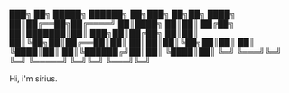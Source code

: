 
███╗   ██╗ █████╗  ██████╗ ██╗███╗   ██╗██╗
████╗  ██║██╔══██╗██╔════╝ ██║████╗  ██║██║
██╔██╗ ██║███████║██║  ███╗██║██╔██╗ ██║██║
██║╚██╗██║██╔══██║██║   ██║██║██║╚██╗██║██║
██║ ╚████║██║  ██║╚██████╔╝██║██║ ╚████║██║
╚═╝  ╚═══╝╚═╝  ╚═╝ ╚═════╝ ╚═╝╚═╝  ╚═══╝╚═╝
                                           
Hi, i'm sirius. 

